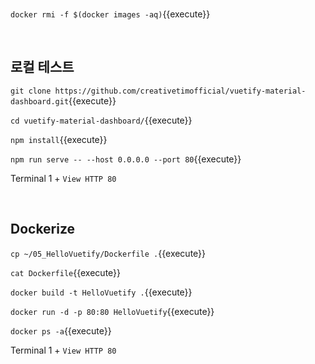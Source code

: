 <br>

`docker rmi -f $(docker images -aq)`{{execute}}

<br>

## 로컬 테스트

`git clone https://github.com/creativetimofficial/vuetify-material-dashboard.git`{{execute}}

`cd vuetify-material-dashboard/`{{execute}}

`npm install`{{execute}}

`npm run serve -- --host 0.0.0.0 --port 80`{{execute}}

Terminal 1 + `View HTTP 80`

<br>

## Dockerize

`cp ~/05_HelloVuetify/Dockerfile .`{{execute}}

`cat Dockerfile`{{execute}}

`docker build -t HelloVuetify .`{{execute}}

`docker run -d -p 80:80 HelloVuetify`{{execute}}

`docker ps -a`{{execute}}

Terminal 1 + `View HTTP 80`
